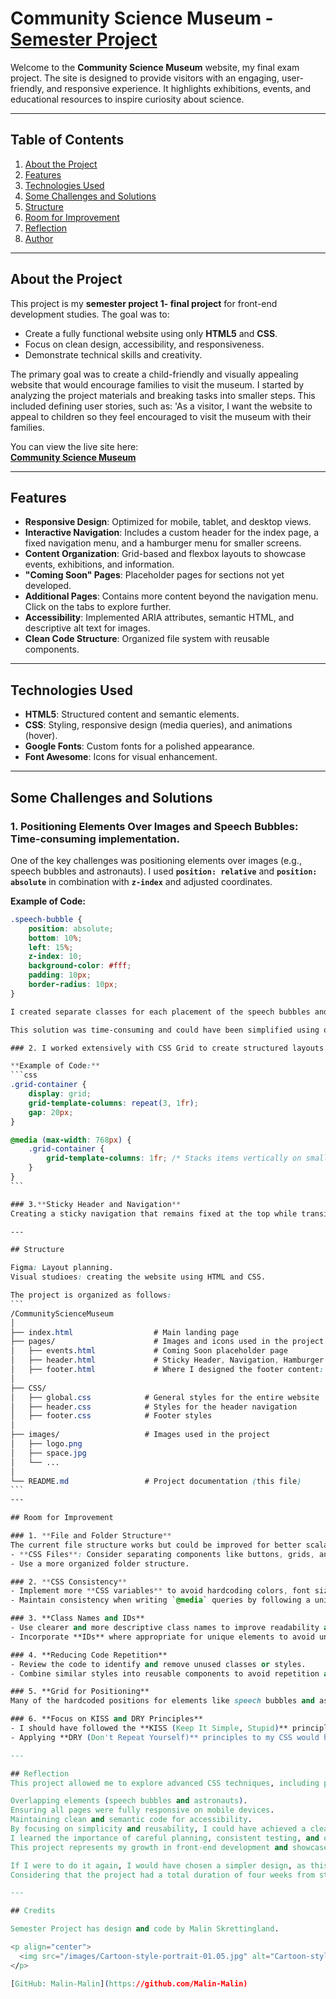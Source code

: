 # Community Science Museum - [Semester Project](https://community-science-museum-malin.netlify.app/)

Welcome to the **Community Science Museum** website, my final exam project. The site is designed to provide visitors with an engaging, user-friendly, and responsive experience. It highlights exhibitions, events, and educational resources to inspire curiosity about science.

---

## Table of Contents

1. [About the Project](#about-the-project)
2. [Features](#features)
3. [Technologies Used](#technologies-used)
4. [Some Challenges and Solutions](#some-challenges-and-solutions)
5. [Structure](#structure)
6. [Room for Improvement](#room-for-improvment)
7. [Reflection](#reflection)
8. [Author](#author)

---

## About the Project

This project is my **semester project 1- final project** for front-end development studies. The goal was to:

- Create a fully functional website using only **HTML5** and **CSS**.
- Focus on clean design, accessibility, and responsiveness.
- Demonstrate technical skills and creativity.

The primary goal was to create a child-friendly and visually appealing website that would encourage families to visit the museum. I started by analyzing the project materials and breaking tasks into smaller steps. This included defining user stories, such as:
'As a visitor, I want the website to appeal to children so they feel encouraged to visit the museum with their families.

You can view the live site here:  
**[Community Science Museum](https://malin-malin.github.io/CommunityScienceMuseum/index.html)**

---

## Features

- **Responsive Design**: Optimized for mobile, tablet, and desktop views.
- **Interactive Navigation**: Includes a custom header for the index page, a fixed navigation menu, and a hamburger menu for smaller screens.
- **Content Organization**: Grid-based and flexbox layouts to showcase events, exhibitions, and information.
- **"Coming Soon" Pages**: Placeholder pages for sections not yet developed.
- **Additional Pages**: Contains more content beyond the navigation menu. Click on the tabs to explore further.
- **Accessibility**: Implemented ARIA attributes, semantic HTML, and descriptive alt text for images.
- **Clean Code Structure**: Organized file system with reusable components.

---

## Technologies Used

- **HTML5**: Structured content and semantic elements.
- **CSS**: Styling, responsive design (media queries), and animations (hover).
- **Google Fonts**: Custom fonts for a polished appearance.
- **Font Awesome**: Icons for visual enhancement.

---

## Some Challenges and Solutions

### 1. **Positioning Elements Over Images** and **Speech Bubbles: Time-consuming implementation.**

One of the key challenges was positioning elements over images (e.g., speech bubbles and astronauts). I used **`position: relative`** and **`position: absolute`** in combination with **`z-index`** and adjusted coordinates.

**Example of Code:**

````css
.speech-bubble {
    position: absolute;
    bottom: 10%;
    left: 15%;
    z-index: 10;
    background-color: #fff;
    padding: 10px;
    border-radius: 10px;
}

I created separate classes for each placement of the speech bubbles and astronauts, hardcoding the specific positions to ensure precision. To solve the challenge of creating borders on the speech bubbles, I added an extra triangle behind the main triangle. By carefully positioning and styling them in relation to each other, I achieved the desired border effect.

This solution was time-consuming and could have been simplified using other methods, many of which required JavaScript. Later, I realized this could have been solved more efficiently using **CSS Grid**, which would have provided better control over positioning and reduced the need for hardcoded values.

### 2. I worked extensively with CSS Grid to create structured layouts for exhibition sections and buttons. Media queries were added to ensure the layout looks great on all screen sizes.

**Example of Code:**
```css
.grid-container {
    display: grid;
    grid-template-columns: repeat(3, 1fr);
    gap: 20px;
}

@media (max-width: 768px) {
    .grid-container {
        grid-template-columns: 1fr; /* Stacks items vertically on smaller screens */
    }
}
```

### 3.**Sticky Header and Navigation**
Creating a sticky navigation that remains fixed at the top while transitioning smoothly required careful testing with position: fixed and ensuring no content overlapped.

---

## Structure

Figma: Layout planning.
Visual studioes: creating the website using HTML and CSS.

The project is organized as follows:
```
/CommunityScienceMuseum
│
├── index.html  				# Main landing page
├── pages/                    	# Images and icons used in the project
│   ├── events.html         	# Coming Soon placeholder page
│   ├── header.html 			# Sticky Header, Navigation, Hamburger Menu: I wanted to link this across all my pages, but as far as I could find, JavaScript is required to achieve this.
│   ├── footer.html 			# Where I designed the footer content: I wanted to link this across all my pages
│
├── CSS/
│   ├── global.css            # General styles for the entire website
│   ├── header.css            # Styles for the header navigation
│   ├── footer.css            # Footer styles
│
├── images/                   # Images used in the project
│   ├── logo.png
│   ├── space.jpg
│   └── ...
│
└── README.md                 # Project documentation (this file)
```
---

## Room for Improvement

### 1. **File and Folder Structure**
The current file structure works but could be improved for better scalability. For example:
- **CSS Files**: Consider separating components like buttons, grids, and layout styling into their own CSS files.
- Use a more organized folder structure.

### 2. **CSS Consistency**
- Implement more **CSS variables** to avoid hardcoding colors, font sizes, and spacing. This will make the code easier to maintain and update.
- Maintain consistency when writing `@media` queries by following a uniform order (e.g., desktop-first or mobile-first).

### 3. **Class Names and IDs**
- Use clearer and more descriptive class names to improve readability and reusability.
- Incorporate **IDs** where appropriate for unique elements to avoid unnecessary duplication of classes.

### 4. **Reducing Code Repetition**
- Review the code to identify and remove unused classes or styles.
- Combine similar styles into reusable components to avoid repetition and make the code cleaner.

### 5. **Grid for Positioning**
Many of the hardcoded positions for elements like speech bubbles and astronauts could be replaced with a **CSS Grid**-based solution. This would simplify the layout significantly and make it more adaptable to different screen sizes.

### 6. **Focus on KISS and DRY Principles**
- I should have followed the **KISS (Keep It Simple, Stupid)** principle to ensure a more streamlined and maintainable design. Simplifying the code and design would have saved time and reduced unnecessary complexity.
- Applying **DRY (Don't Repeat Yourself)** principles to my CSS would have helped eliminate redundant styles and made the codebase easier to maintain.

---

## Reflection
This project allowed me to explore advanced CSS techniques, including positioning, grid layouts, and responsiveness. While working on the project, I faced challenges with:

Overlapping elements (speech bubbles and astronauts).
Ensuring all pages were fully responsive on mobile devices.
Maintaining clean and semantic code for accessibility.
By focusing on simplicity and reusability, I could have achieved a cleaner structure that would be easier to expand and update in the future.
I learned the importance of careful planning, consistent testing, and optimizing for both functionality and design.
This project represents my growth in front-end development and showcases the skills I have gained during the execution of this project.

If I were to do it again, I would have chosen a simpler design, as this is only the second website I have ever programmed.
Considering that the project had a total duration of four weeks from start to finish, this would have been a more practical choice.

---

## Credits

Semester Project has design and code by Malin Skrettingland.

<p align="center">
  <img src="/images/Cartoon-style-portrait-01.05.jpg" alt="Cartoon-style portrait" width="400">
</p>

[GitHub: Malin-Malin](https://github.com/Malin-Malin)
````
